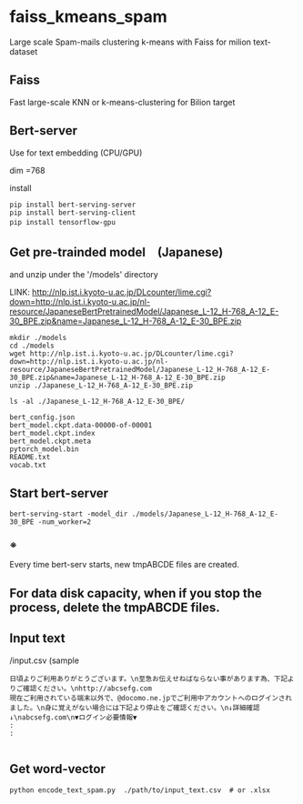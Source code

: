 # faiss_kmeans_spam

Large scale Spam-mails clustering k-means with Faiss for milion text-dataset

## Faiss

Fast large-scale KNN or k-means-clustering for Bilion target


## Bert-server

Use for text embedding (CPU/GPU)

dim =768


install
```
pip install bert-serving-server
pip install bert-serving-client
pip install tensorflow-gpu 　
```

## Get pre-trainded model　(Japanese) 

and unzip under the '/models' directory


LINK:
http://nlp.ist.i.kyoto-u.ac.jp/DLcounter/lime.cgi?down=http://nlp.ist.i.kyoto-u.ac.jp/nl-resource/JapaneseBertPretrainedModel/Japanese_L-12_H-768_A-12_E-30_BPE.zip&name=Japanese_L-12_H-768_A-12_E-30_BPE.zip

```
mkdir ./models
cd ./models
wget http://nlp.ist.i.kyoto-u.ac.jp/DLcounter/lime.cgi?down=http://nlp.ist.i.kyoto-u.ac.jp/nl-resource/JapaneseBertPretrainedModel/Japanese_L-12_H-768_A-12_E-30_BPE.zip&name=Japanese_L-12_H-768_A-12_E-30_BPE.zip
unzip ./Japanese_L-12_H-768_A-12_E-30_BPE.zip

ls -al ./Japanese_L-12_H-768_A-12_E-30_BPE/

bert_config.json
bert_model.ckpt.data-00000-of-00001
bert_model.ckpt.index
bert_model.ckpt.meta
pytorch_model.bin
README.txt
vocab.txt

```

## Start bert-server

```
bert-serving-start -model_dir ./models/Japanese_L-12_H-768_A-12_E-30_BPE -num_worker=2
```

### ※
Every time bert-serv starts, new tmpABCDE files are created. 

<b>For data disk capacity, when if you stop the process, delete the tmpABCDE files.</b> 
--------

## Input text

/input.csv (sample
```
日頃よりご利用ありがとうございます。\n至急お伝えせねばならない事があります為、下記よりご確認ください。\nhttp://abcsefg.com
現在ご利用されている端末以外で、@docomo.ne.jpでご利用中アカウントへのログインされました。\n身に覚えがない場合には下記より停止をご確認ください。\n↓詳細確認↓\nabcsefg.com\n▼ログイン必要情報▼
:
:


````
## Get word-vector
```
python encode_text_spam.py  ./path/to/input_text.csv  # or .xlsx
```


